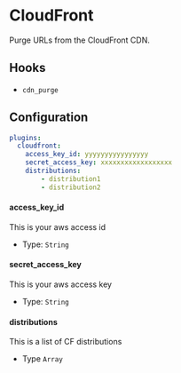 CloudFront
==========
Purge URLs from the CloudFront CDN.

Hooks
-----
- `cdn_purge`

Configuration
-------------
```yaml
plugins:
  cloudfront:
    access_key_id: yyyyyyyyyyyyyyyy
    secret_access_key: xxxxxxxxxxxxxxxxxx
    distributions:
        - distribution1
        - distribution2
```

#### access_key_id
This is your aws access id

- Type: `String`

#### secret_access_key
This is your aws access key

- Type: `String`

#### distributions
This is a list of CF distributions

- Type `Array`
